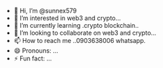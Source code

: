 - 👋 Hi, I’m @sunnex579
- 👀 I’m interested in web3 and crypto...
- 🌱 I’m currently learning .crypto blockchain..
- 💞️ I’m looking to collaborate on web3 and crypto...
- 📫 How to reach me ..0903638006 whatsapp.
- 😄 Pronouns: ...
- ⚡ Fun fact: ...

<!---
sunnex579/sunnex579 is a ✨ special ✨ repository because its `README.md` (this file) appears on your GitHub profile.
You can click the Preview link to take a look at your changes.
--->
